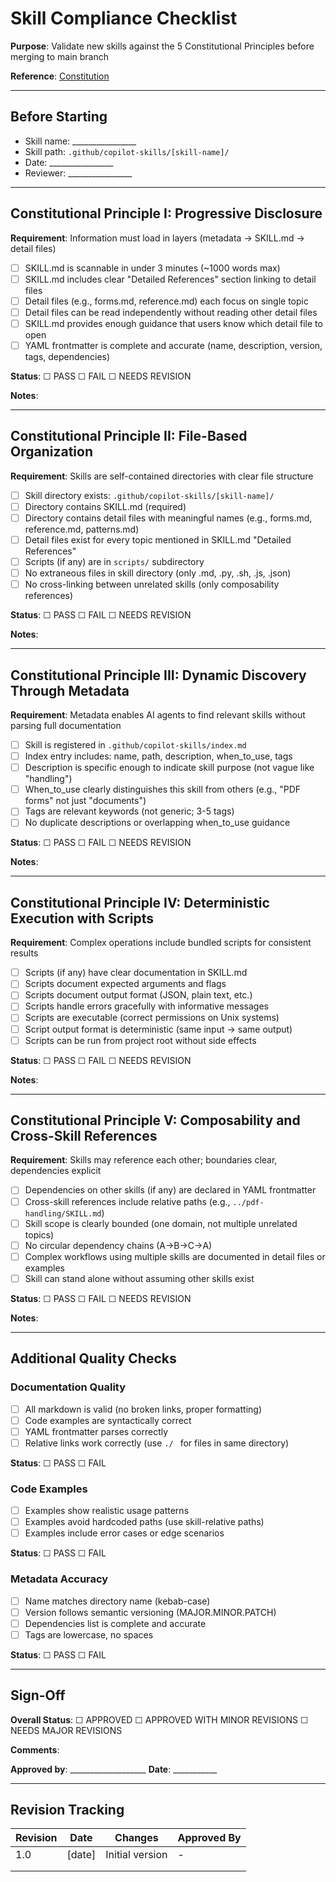 # Skill Compliance Checklist

**Purpose**: Validate new skills against the 5 Constitutional Principles before merging to main branch

**Reference**: [Constitution](../../.specify/memory/constitution.md)

---

## Before Starting

- Skill name: ________________
- Skill path: `.github/copilot-skills/[skill-name]/`
- Date: ________________
- Reviewer: ________________

---

## Constitutional Principle I: Progressive Disclosure

**Requirement**: Information must load in layers (metadata → SKILL.md → detail files)

- [ ] SKILL.md is scannable in under 3 minutes (~1000 words max)
- [ ] SKILL.md includes clear "Detailed References" section linking to detail files
- [ ] Detail files (e.g., forms.md, reference.md) each focus on single topic
- [ ] Detail files can be read independently without reading other detail files
- [ ] SKILL.md provides enough guidance that users know which detail file to open
- [ ] YAML frontmatter is complete and accurate (name, description, version, tags, dependencies)

**Status**: ☐ PASS ☐ FAIL ☐ NEEDS REVISION

**Notes**: 

---

## Constitutional Principle II: File-Based Organization

**Requirement**: Skills are self-contained directories with clear file structure

- [ ] Skill directory exists: `.github/copilot-skills/[skill-name]/`
- [ ] Directory contains SKILL.md (required)
- [ ] Directory contains detail files with meaningful names (e.g., forms.md, reference.md, patterns.md)
- [ ] Detail files exist for every topic mentioned in SKILL.md "Detailed References"
- [ ] Scripts (if any) are in `scripts/` subdirectory
- [ ] No extraneous files in skill directory (only .md, .py, .sh, .js, .json)
- [ ] No cross-linking between unrelated skills (only composability references)

**Status**: ☐ PASS ☐ FAIL ☐ NEEDS REVISION

**Notes**: 

---

## Constitutional Principle III: Dynamic Discovery Through Metadata

**Requirement**: Metadata enables AI agents to find relevant skills without parsing full documentation

- [ ] Skill is registered in `.github/copilot-skills/index.md`
- [ ] Index entry includes: name, path, description, when_to_use, tags
- [ ] Description is specific enough to indicate skill purpose (not vague like "handling")
- [ ] When_to_use clearly distinguishes this skill from others (e.g., "PDF forms" not just "documents")
- [ ] Tags are relevant keywords (not generic; 3-5 tags)
- [ ] No duplicate descriptions or overlapping when_to_use guidance

**Status**: ☐ PASS ☐ FAIL ☐ NEEDS REVISION

**Notes**: 

---

## Constitutional Principle IV: Deterministic Execution with Scripts

**Requirement**: Complex operations include bundled scripts for consistent results

- [ ] Scripts (if any) have clear documentation in SKILL.md
- [ ] Scripts document expected arguments and flags
- [ ] Scripts document output format (JSON, plain text, etc.)
- [ ] Scripts handle errors gracefully with informative messages
- [ ] Scripts are executable (correct permissions on Unix systems)
- [ ] Script output format is deterministic (same input → same output)
- [ ] Scripts can be run from project root without side effects

**Status**: ☐ PASS ☐ FAIL ☐ NEEDS REVISION

**Notes**: 

---

## Constitutional Principle V: Composability and Cross-Skill References

**Requirement**: Skills may reference each other; boundaries clear, dependencies explicit

- [ ] Dependencies on other skills (if any) are declared in YAML frontmatter
- [ ] Cross-skill references include relative paths (e.g., `../pdf-handling/SKILL.md`)
- [ ] Skill scope is clearly bounded (one domain, not multiple unrelated topics)
- [ ] No circular dependency chains (A→B→C→A)
- [ ] Complex workflows using multiple skills are documented in detail files or examples
- [ ] Skill can stand alone without assuming other skills exist

**Status**: ☐ PASS ☐ FAIL ☐ NEEDS REVISION

**Notes**: 

---

## Additional Quality Checks

### Documentation Quality

- [ ] All markdown is valid (no broken links, proper formatting)
- [ ] Code examples are syntactically correct
- [ ] YAML frontmatter parses correctly
- [ ] Relative links work correctly (use `./ ` for files in same directory)

**Status**: ☐ PASS ☐ FAIL

### Code Examples

- [ ] Examples show realistic usage patterns
- [ ] Examples avoid hardcoded paths (use skill-relative paths)
- [ ] Examples include error cases or edge scenarios

**Status**: ☐ PASS ☐ FAIL

### Metadata Accuracy

- [ ] Name matches directory name (kebab-case)
- [ ] Version follows semantic versioning (MAJOR.MINOR.PATCH)
- [ ] Dependencies list is complete and accurate
- [ ] Tags are lowercase, no spaces

**Status**: ☐ PASS ☐ FAIL

---

## Sign-Off

**Overall Status**: ☐ APPROVED ☐ APPROVED WITH MINOR REVISIONS ☐ NEEDS MAJOR REVISIONS

**Comments**:

**Approved by**: ___________________ **Date**: ___________

---

## Revision Tracking

| Revision | Date | Changes | Approved By |
|----------|------|---------|-------------|
| 1.0      | [date] | Initial version | - |
| | | | |
| | | | |

